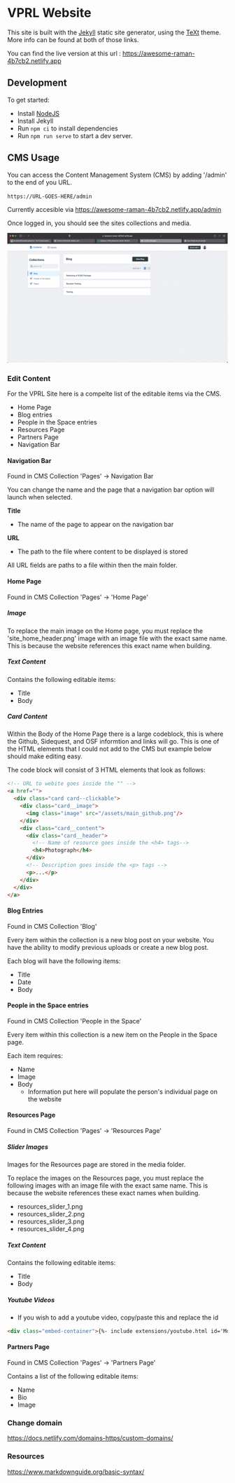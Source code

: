 # VPRL Website

This site is built with the [Jekyll](https://jekyllrb.com/docs/) static site generator, using the [TeXt](https://github.com/kitian616/jekyll-TeXt-theme) theme. More info can be found at both of those links.

You can find the live version at this url : https://awesome-raman-4b7cb2.netlify.app

## Development

To get started:

- Install [NodeJS](https://nodejs.org/en/download/)
- Install Jekyll
- Run `npm ci` to install dependencies
- Run `npm run serve` to start a dev server. 

## CMS Usage

You can access the Content Management System (CMS) by adding '/admin' to the end of you URL. 

`
https://URL-GOES-HERE/admin
`

Currently accesible via https://awesome-raman-4b7cb2.netlify.app/admin


Once logged in, you should see the sites collections and media.

![Netllify CMS admin page](/assets/readme-docs/netlify-cms.png)

### Edit  Content

For the VPRL Site here is a compelte list of the editable items via the CMS.

- Home Page
- Blog entries 
- People in the Space entries
- Resources Page
- Partners Page
- Navigation Bar

#### Navigation Bar

Found in CMS Collection 'Pages' -> Navigation Bar

You can change the name and the page that a navigation bar option will launch when selected. 
 

**Title**
- The name of the page to appear on the navigation bar

**URL**
- The path to the file where content to be displayed is stored

All URL fields are paths to a file within then the main folder.

#### Home Page

Found in CMS Collection 'Pages' -> 'Home Page'


##### Image

To replace the main image on the Home page, you must replace the 'site_home_header.png' image with an image file with the exact same name. This is because the website references this exact name when building.

##### Text Content

Contains the following editable items:
- Title
- Body


##### Card Content

Within the Body of the Home Page there is a large codeblock, this is where the Github, Sidequest, and OSF informtion and links will go. This is one of the HTML elements that I could not add to the CMS but example below should make editing easy.

The code block will consist of 3 HTML elements that look as follows:

```html
<!-- URL to webite goes inside the "" -->
<a href="">
  <div class="card card--clickable">
    <div class="card__image">
      <img class="image" src="/assets/main_github.png"/>
    </div>
    <div class="card__content">
      <div class="card__header">
        <!-- Name of resource goes inside the <h4> tags-->
        <h4>Photograph</h4>
      </div>
      <!-- Description goes inside the <p> tags -->
      <p>...</p>
    </div>
  </div>
</a>
```

#### Blog Entries 

Found in CMS Collection 'Blog'

Every item within the collection is a new blog post on your website. You have the ability to modify previous uploads or create a new blog post.

Each blog will have the following items:
- Title
- Date
- Body

#### People in the Space entries

Found in CMS Collection 'People in the Space'

Every item within this collection is a new item on the People in the Space page. 

Each item requires:
- Name
- Image
- Body
  - Information put here will populate the person's individual page on the website

#### Resources Page

Found in CMS Collection 'Pages' -> 'Resources Page'

##### Slider Images

Images for the Resources page are stored in the media folder.

To replace the images on the Resources page, you must replace the following images with an image file with the exact same name. This is because the website references these exact names when building.

- resources_slider_1.png
- resources_slider_2.png
- resources_slider_3.png
- resources_slider_4.png

##### Text Content

Contains the following editable items:
- Title
- Body



##### Youtube Videos
  - If you wish to add a youtube video, copy/paste this and replace the id 
  ```html
  <div class="embed-container">{%- include extensions/youtube.html id='MoGW3ySNRqg' -%}</div>
  ```


#### Partners Page

Found in CMS Collection 'Pages' -> 'Partners Page'

Contains a list of the following editable items:
- Name
- Bio
- Image

### Change domain

https://docs.netlify.com/domains-https/custom-domains/

### Resources

https://www.markdownguide.org/basic-syntax/

